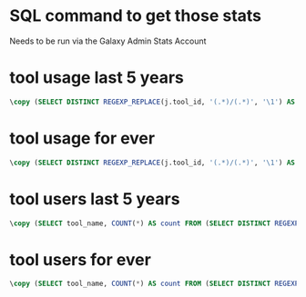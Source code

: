 # SQL command to get those stats

Needs to be run via the Galaxy Admin Stats Account

# tool usage last 5 years
```sql
\copy (SELECT DISTINCT REGEXP_REPLACE(j.tool_id, '(.*)/(.*)', '\1') AS tool_name, COUNT(*) AS count FROM job j WHERE j.create_time BETWEEN '2019-08-31' AND '2024-08-31' GROUP BY tool_name ORDER BY count DESC) TO 'tool_usage_5y_until_2024.08.31.csv' WITH CSV HEADER
```

# tool usage for ever
```sql
\copy (SELECT DISTINCT REGEXP_REPLACE(j.tool_id, '(.*)/(.*)', '\1') AS tool_name, COUNT(*) AS count FROM job j WHERE j.create_time <= '2024-08-31' GROUP BY tool_name ORDER BY count DESC) TO 'tool_usage_until_2024.08.31.csv' WITH CSV HEADER
```

# tool users last 5 years
```sql
\copy (SELECT tool_name, COUNT(*) AS count FROM (SELECT DISTINCT REGEXP_REPLACE(tool_id, '(.*)/(.*)', '\1') AS tool_name, user_id FROM job WHERE create_time BETWEEN '2019-08-31' AND '2024-08-31' GROUP BY tool_name, user_id) AS subquery GROUP BY tool_name ORDER BY count DESC) TO 'tool_users_5y_until_2024.08.31.csv' WITH CSV HEADER
```

# tool users for ever
```sql
\copy (SELECT tool_name, COUNT(*) AS count FROM (SELECT DISTINCT REGEXP_REPLACE(tool_id, '(.*)/(.*)', '\1') AS tool_name, user_id FROM job WHERE create_time <= '2024-08-31' GROUP BY tool_name, user_id) AS subquery GROUP BY tool_name ORDER BY count DESC) TO 'tool_users_until_2024.08.31.csv' WITH CSV HEADER
```
